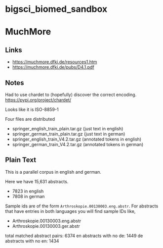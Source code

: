 # bigsci_biomed_sandbox

# MuchMore

## Links

* https://muchmore.dfki.de/resources1.htm 
* https://muchmore.dfki.de/pubs/D4.1.pdf 

## Notes

Had to use chardet to (hopefully) discover the correct encoding. 
https://pypi.org/project/chardet/

Looks like it is ISO-8859-1

Four files are distributed

* springer_english_train_plain.tar.gz (just text in english)
* springer_german_train_plain.tar.gz (just text in german)
* springer_english_train_V4.2.tar.gz (annotated tokens in english)
* springer_german_train_V4.2.tar.gz (annotated tokens in german)

## Plain Text

This is a parallel corpus in english and german. 

Here we have 15,631 abstracts. 
* 7823 in english
* 7808 in german

Sample ids are of the form `Arthroskopie.00130003.eng.abstr`. 
For abstracts that have entries in both languages you will find sample IDs like, 
* Arthroskopie.00130003.eng.abstr
* Arthroskopie.00130003.ger.abstr

total matched abstract pairs:  6374
en abstracts with no de:  1449
de abstracts with no en:  1434


